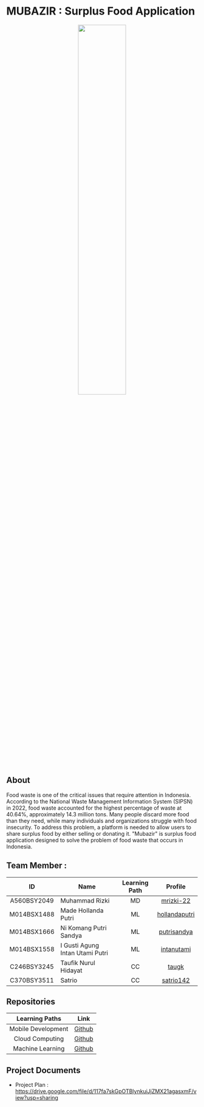 # MUBAZIR : Surplus Food Application
<div align="center">
<img src="https://github.com/Mubazir-Bangkit-2023/.github/assets/95016158/f4a7c570-a890-43ee-b4cd-a67724b9f271" width="50%" height="50%" >
</div>


## About
Food waste is one of the critical issues that require attention in Indonesia. According to the National Waste Management Information System (SIPSN) in 2022, food waste accounted for the highest percentage of waste at 40.64%, approximately 14.3 million tons. Many people discard more food than they need, while many individuals and organizations struggle with food insecurity. To address this problem, a platform is needed to allow users to share surplus food by either selling or donating it. "Mubazir" is surplus food application designed to solve the problem of food waste that occurs in Indonesia. 

## Team Member :

| ID           | Name                                | Learning Path | Profile |
| :------------: | ----------------------------------- | :--------------: | :-------: |
| A560BSY2049  | Muhammad Rizki                      | MD             |    [mrizki-22](https://github.com/mrizki-22)    |
| M014BSX1488  | Made Hollanda Putri                 | ML             |    [hollandaputri](https://github.com/hollandaputri)     |
| M014BSX1666  | Ni Komang Putri Sandya              | ML             |    [putrisandya](https://github.com/putrisandya)     |
| M014BSX1558  | I Gusti Agung Intan Utami Putri     | ML             |    [intanutami](https://github.com/intanutami)     |
| C246BSY3245  | Taufik Nurul Hidayat                | CC             |    [taugk](https://github.com/taugk)     |
| C370BSY3511  | Satrio                              | CC             |    [satrio142](https://github.com/satrio142)     |

## Repositories
|   Learning Paths   |                                Link                                |
| :----------------: | :----------------------------------------------------------------: |
| Mobile Development | [Github](https://github.com/Mubazir-Bangkit-2023/mubazir-android) |
|  Cloud Computing  | [Github](https://github.com/Mubazir-Bangkit-2023/mubazir-cloud-computing)  |
|   Machine Learning  | [Github](https://github.com/Mubazir-Bangkit-2023/mubazir-machine-learning)  |

## Project Documents
- Project Plan : https://drive.google.com/file/d/117fa7skGpOTBlynkuiJjZMX21agasxmF/view?usp=sharing

